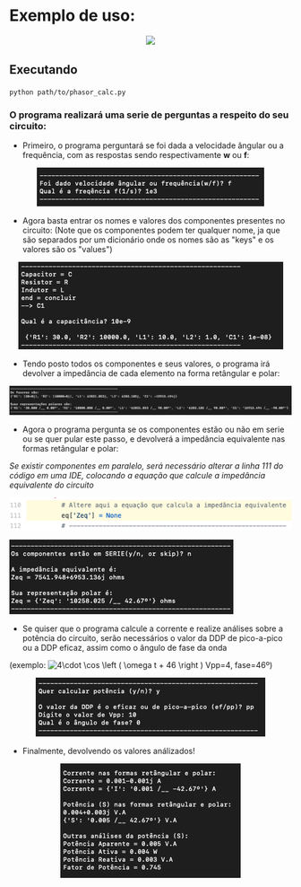 # Exemplo de uso:
<p align="center">
<a href="https://www.circuitlab.com/circuit/2fxrr6s3kxd2/exemplo/"><img src="https://www.circuitlab.com/circuit/2fxrr6s3kxd2/screenshot/540x405/"/></a>
</p>


## Executando

`python path/to/phasor_calc.py`


### O programa realizará uma serie de perguntas a respeito do seu circuito:

- Primeiro, o programa perguntará se foi dada a velocidade ângular ou a frequência, com as respostas sendo respectivamente **w** ou **f**:
<p align="center">
<img src=img/step2.png>
</p>

- Agora basta entrar os nomes e valores dos componentes presentes no circuito: (Note que os componentes podem ter qualquer nome, ja que são separados por um dicionário onde os nomes são as "keys" e os valores são os "values")
<p align="center">
<img src=img/step3.png>

- Tendo posto todos os componentes e seus valores, o programa irá devolver a impedância de cada elemento na forma retângular e polar:
<p align="center">
<img src=img/step4.png>
</p>

- Agora o programa pergunta se os componentes estão ou não em serie ou se quer pular este passo, e devolverá a impedância equivalente nas formas retângular e polar: 

*Se existir componentes em paralelo, será necessário alterar a linha 111 do código em uma IDE, colocando a equação que calcule a impedância equivalente do circuito*
<p align="center">
<img src=img/linha111.png>
</p>
<img src=img/step5.png> 

- Se quiser que o programa calcule a corrente e realize análises sobre a potência do circuito, serão necessários o valor da DDP de pico-a-pico ou a DDP eficaz, assim como o ângulo de fase da onda 

(exemplo:   <img src="https://latex.codecogs.com/gif.latex?4\cdot&space;\cos&space;\left&space;(&space;\omega&space;t&space;&plus;&space;46&space;\right&space;)" title="4\cdot \cos \left ( \omega t + 46 \right )" />    Vpp=4, fase=46º)
<p align="center">
<img src=img/step6.png>
</p>

- Finalmente, devolvendo os valores análizados!
<p align="center">
<img src=img/step7.png>
</p>
